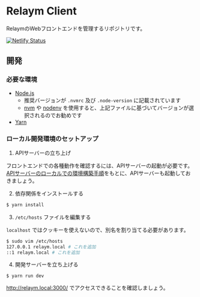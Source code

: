 # Relaym Client

RelaymのWebフロントエンドを管理するリポジトリです。

[![Netlify Status](https://api.netlify.com/api/v1/badges/48cac00b-bc6f-4706-ac06-20b5a6564a56/deploy-status)](https://app.netlify.com/sites/relaym/deploys)

## 開発

### 必要な環境

- [Node.js](https://nodejs.org/ja/)
  - 推奨バージョンが `.nvmrc` 及び `.node-version` に記載されています
  - [nvm](https://github.com/nvm-sh/nvm) や [nodenv](https://github.com/nodenv/nodenv) を使用すると、上記ファイルに基づいてバージョンが選択されるのでお勧めです
- [Yarn](https://classic.yarnpkg.com/ja/)

### ローカル開発環境のセットアップ

1. APIサーバーの立ち上げ

フロントエンドでの各種動作を確認するには、APIサーバーの起動が必要です。  
[APIサーバーのローカルでの環境構築手順](https://github.com/camphor-/relaym-server/blob/master/docs/development.md)をもとに、APIサーバーも起動しておきましょう。

2. 依存関係をインストールする

``` bash
$ yarn install
```

3. `/etc/hosts` ファイルを編集する

`localhost` ではクッキーを使えないので、別名を割り当てる必要があります。

 ```bash
$ sudo vim /etc/hosts
127.0.0.1 relaym.local # これを追加
::1 relaym.local # これを追加
 ```

4. 開発サーバーを立ち上げる

```
$ yarn run dev
```

http://relaym.local:3000/ でアクセスできることを確認しましょう。
